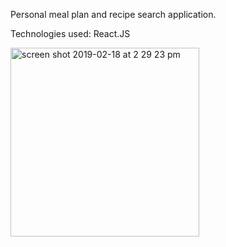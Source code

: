 Personal meal plan and recipe search application.

Technologies used:
React.JS

<img width="302" alt="screen shot 2019-02-18 at 2 29 23 pm" src="https://user-images.githubusercontent.com/44300521/52972712-b7e0a600-3389-11e9-9c30-fd2b9f91a368.png">

